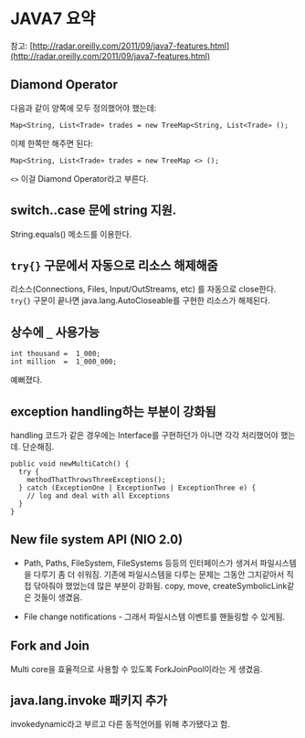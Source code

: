 # JAVA7 요약

참고: [http://radar.oreilly.com/2011/09/java7-features.html](http://radar.oreilly.com/2011/09/java7-features.html)

## Diamond Operator

다음과 같이 양쪽에 모두 정의했어야 했는데:

    Map<String, List<Trade» trades = new TreeMap<String, List<Trade» ();

이제 한쪽만 해주면 된다:

    Map<String, List<Trade» trades = new TreeMap <> ();

`<>` 이걸 Diamond Operator라고 부른다.

## switch..case 문에 string 지원.

String.equals() 메소드를 이용한다.

## `try{}` 구문에서 자동으로 리소스 해제해줌

리소스(Connections, Files, Input/OutStreams, etc) 를 자동으로 close한다. `try{}` 구문이 끝나면 java.lang.AutoCloseable를 구현한 리소스가 해제된다.

## 상수에 `_` 사용가능

    int thousand =  1_000;
    int million  =  1_000_000;

예뻐졌다.

## exception handling하는 부분이 강화됨

handling 코드가 같은 경우에는 Interface를 구현하던가 아니면 각각 처리했어야 했는데. 단순해짐.

    public void newMultiCatch() {
      try {
        methodThatThrowsThreeExceptions();
      } catch (ExceptionOne | ExceptionTwo | ExceptionThree e) {
        // log and deal with all Exceptions
      }
    }

## New file system API (NIO 2.0)

 * Path, Paths, FileSystem, FileSystems 등등의 인터페이스가 생겨서 파일시스템을 다루기 좀 더 쉬워짐. 기존에 파일시스템을 다루는 문제는 그동안 그지같아서 직접 닦아줘야 했었는데 많은 부분이 강화됨. copy, move, createSymbolicLink같은 것들이 생겼음.

 * File change notifications - 그래서 파일시스템 이벤트를 핸들링할 수 있게됨.

## Fork and Join

Multi core을 효율적으로 사용할 수 있도록 ForkJoinPool이라는 게 생겼음.

## java.lang.invoke 패키지 추가

invokedynamic라고 부르고 다른 동적언어를 위해 추가됐다고 함.
